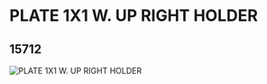 # PLATE 1X1 W. UP RIGHT HOLDER
## 15712
![PLATE 1X1 W. UP RIGHT HOLDER](https://lc-www-live-s.legocdn.com/media/bricks/5/2/6054551.jpg)
